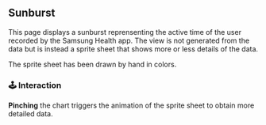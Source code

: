 ## Sunburst
This page displays a sunburst reprensenting the active time of the user recorded by the Samsung Health app. The view is not generated from the data but is instead a sprite sheet that shows more or less details of the data.

The sprite sheet has been drawn by hand in colors.

### :joystick: Interaction

**Pinching** the chart triggers the animation of the sprite sheet to obtain more detailed data.
